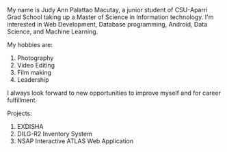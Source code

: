 My name is Judy Ann Palattao Macutay, a junior student of CSU-Aparri Grad School taking up a Master of Science in Information technology.
I'm interested in Web Development, Database programming, Android, Data Science, and Machine Learning.

My hobbies are:
1. Photography
2. Video Editing
3. Film making
4. Leadership

I always look forward to new opportunities to improve myself and for career fulfillment.

Projects:
1. EXDISHA 
2. DILG-R2 Inventory System
3. NSAP Interactive ATLAS Web Application
